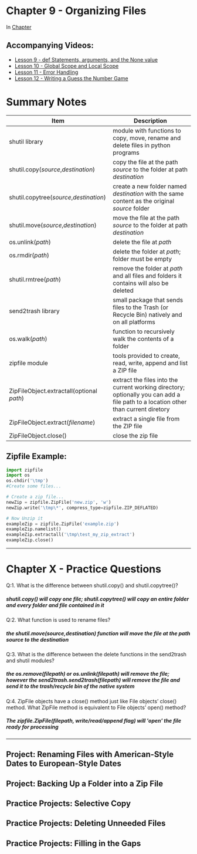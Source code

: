 # Chapter 9 - Organizing Files
In [Chapter ](https://automatetheboringstuff.com/chapter/) 

## Accompanying Videos:
- [Lesson 9 - def Statements, arguments, and the None value](https://www.youtube.com/watch?v=WB4hJJkfhLU)
- [Lesson 10 - Global Scope and Local Scope](https://www.youtube.com/watch?v=M-CoVBK_bLE)
- [Lesson 11 - Error Handling](https://www.youtube.com/watch?v=qS0UkqaYmfU)
- [Lesson 12 - Writing a Guess the Number Game](https://www.youtube.com/watch?v=48WXHT0dfEY)

# Summary Notes

Item|Description
----|-----------
shutil library|module with functions to copy, move, rename and delete files in python programs
shutil.copy(_source_,_destination_)|copy the file at the path _source_ to the folder at path _destination_
shutil.copytree(_source_,_destination_)|create a new folder named _destination_ with the same content as the original _source_ folder
shutil.move(_source_,_destination_)|move the file at the path _source_ to the folder at path _destination_
os.unlink(_path_)|delete the file at _path_
os.rmdir(_path_)|delete the folder at _path_; folder must be empty
shutil.rmtree(_path_)|remove the folder at _path_ and all files and folders it contains will also be deleted
send2trash library|small package that sends files to the Trash (or Recycle Bin) natively and on all platforms
os.walk(_path_)|function to recursively walk the contents of a folder
zipfile module|tools provided to create, read, write, append and list a ZIP file
ZipFileObject.extractall(optional _path_)|extract the files into the current working directory; optionally you can add a file path to a location other than current diretory
ZipFileObject.extract(_filename_)|extract a single file from the ZIP file
ZipFileObject.close()|close the zip file



## Zipfile Example:
```python
import zipfile
import os
os.chdir('\tmp')
#Create some files...

# Create a zip file...
newZip = zipfile.ZipFile('new.zip', 'w')
newZip.write('\tmp\*', compress_type=zipfile.ZIP_DEFLATED)

# Now Unzip it
exampleZip = zipfile.ZipFile('example.zip')
exampleZip.namelist()
exampleZip.extractall('\tmp\test_my_zip_extract')
exampleZip.close()
```
------
# Chapter X - Practice Questions

Q:1. What is the difference between shutil.copy() and shutil.copytree()?

##### shutil.copy() will copy one file; shutil.copytree() will copy an entire folder and every folder and file contained in it

Q:2. What function is used to rename files?

##### the shutil.move(_source_,_destination_) function will move the file at the path _source_ to the _destination_

Q:3. What is the difference between the delete functions in the send2trash and shutil modules?

##### the os.remove(_filepath_) or os.unlink(_filepath_) will remove the file; however the send2trash.send2trash(_filepath_) will remove the file and send it to the trash/recycle bin of the native system

Q:4. ZipFile objects have a close() method just like File objects’ close() method. What ZipFile method is equivalent to File objects’ open() method?

##### The zipfile.ZipFile(_filepath_, _write/read/append flag_) will 'open' the file ready for processing

-----

## Project: Renaming Files with American-Style Dates to European-Style Dates


## Project: Backing Up a Folder into a Zip File

## Practice Projects: Selective Copy

## Practice Projects: Deleting Unneeded Files

## Practice Projects: Filling in the Gaps


